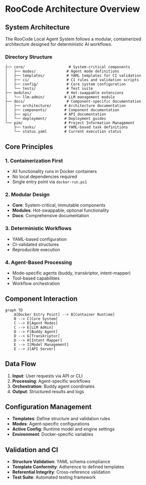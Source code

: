 # RooCode Architecture Overview

## System Architecture

The RooCode Local Agent System follows a modular, containerized architecture designed for deterministic AI workflows.

### Directory Structure

```
├── core/                    # System-critical components
│   ├── modes/              # Agent mode definitions
│   ├── templates/          # YAML templates for CI validation
│   ├── ci/                 # CI rules and validation scripts
│   ├── config/             # Core system configuration
│   └── tests/              # Test suite
├── modules/                # Hot-swappable extensions
│   └── llm-admin/         # LLM management module
├── docs/                   # Component-specific documentation
│   ├── architecture/      # Architecture documentation
│   ├── components/        # Component documentation
│   ├── api/               # API documentation
│   └── deployment/        # Deployment guides
└── pim/                   # Project Information Management
    ├── tasks/             # YAML-based task definitions
    └── status.yaml        # Current execution status
```

## Core Principles

### 1. Containerization First
- All functionality runs in Docker containers
- No local dependencies required
- Single entry point via `docker-run.ps1`

### 2. Modular Design
- **Core**: System-critical, immutable components
- **Modules**: Hot-swappable, optional functionality
- **Docs**: Comprehensive documentation

### 3. Deterministic Workflows
- YAML-based configuration
- CI-validated structures
- Reproducible execution

### 4. Agent-Based Processing
- Mode-specific agents (buddy, transkriptor, intent-mapper)
- Tool-based capabilities
- Workflow orchestration

## Component Interaction

```mermaid
graph TD
    A[Docker Entry Point] --> B[Container Runtime]
    B --> C[Core System]
    C --> D[Agent Modes]
    C --> E[LLM Admin]
    D --> F[Buddy Agent]
    D --> G[Transkriptor]
    D --> H[Intent Mapper]
    E --> I[Model Management]
    E --> J[API Server]
```

## Data Flow

1. **Input**: User requests via API or CLI
2. **Processing**: Agent-specific workflows
3. **Orchestration**: Buddy agent coordinates
4. **Output**: Structured results and logs

## Configuration Management

- **Templates**: Define structure and validation rules
- **Modes**: Agent-specific configurations
- **Active Config**: Runtime model and engine settings
- **Environment**: Docker-specific variables

## Validation and CI

- **Structure Validation**: YAML schema compliance
- **Template Conformity**: Adherence to defined templates
- **Referential Integrity**: Cross-reference validation
- **Test Suite**: Automated testing framework
